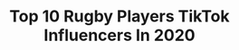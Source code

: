 ---
title: Top 10 Rugby Players TikTok Influencers In 2020
description: >-
  Find top rugby players TikTok influencers in 2020. Most popular hashtags: #rugby #fyp #foryou #viral.
platform: TikTok
hits: 15
text_top: See the most popular TikTok accounts on inBeat.
text_bottom: inBeat holds 15 TikTok influencers like this for you to collaborate.
profiles:
  - username: "rojamalayam007"
    fullname: >-
      ROJIN Gk
    bio: >-
      tvm based1989 model Rugby player.
    location: "India"
    followers: 9376
    engagement: 1800
    commentsToLikes: 0.019371
    id: ckbqriieacajf0j232aea1lt8
    verified: false
    hashtags: "#malaysiarugby, #keralarugby, #olxdekhahai, #allblack"
  - username: "jakerugby"
    fullname: >-
      Jake Armstrong
    bio: >-
      Instagram is over here👆🏼 Rugby Player with a TikTok obsession
    location: "United Kingdom"
    followers: 11600
    engagement: 796
    commentsToLikes: 0.040326
    id: ckbaw3mdgmk470j231lqzimfr
    verified: false
    hashtags: "#fyp, #rugby, #duet"
  - username: "vaea.fifita"
    fullname: >-
      Vaea Fifita
    bio: >-
      Rugby Player. NZ 📍 Check out my YouTube Channel fam👇
    location: "New Zealand"
    followers: 35800
    engagement: 991
    commentsToLikes: 0.020281
    id: ckbbl9ddv9i140j23pitms6tr
    verified: false
    hashtags: "#tonga, #fyp, #lions, #170kg"
  - username: "kalyanbainsla007"
    fullname: >-
      Kalyan Bainsla 
    bio: >-
      Athlete International kabaddi player💪👈 Rugby player insta:-kalyan_bainsla
    location: "India"
    followers: 27300
    engagement: 1516
    commentsToLikes: 0.007637
    id: ck83k529s9ezf0j78lb2eyf4l
    verified: false
    hashtags: "#bodybuilding, #desifood, #workout, #lifebuoykarona"
  - username: "sumirecoconuts"
    fullname: >-
      クリスマスまであと69日🎄
    bio: >-
      Rugby player 🏉地元愛強め🌾今はFUKUOKA💖　https://sumirecoconut.webnode.jp/
    location: "Japan"
    followers: 38700
    engagement: 443
    commentsToLikes: 0.025380
    id: ckc7nh8l2tmyl0j23mgc3r9th
    verified: false
    hashtags: "#sephora, #christmas, #duet, #diy"
  - username: "keelangregg1"
    fullname: >-
      Keelangregg
    bio: >-
      Rugby Player For Hull FC Insta: keelangregg
    location: "United Kingdom"
    followers: 7483
    engagement: 736
    commentsToLikes: 0.051251
    id: ck9n4w40k5y6j0j78xl28bmr7
    verified: false
    hashtags: "#soccer, #foryou, #fyp, #fifa"
  - username: "alicexevans0"
    fullname: >-
      Alice
    bio: >-
      purely wholesome content ceo of liking rugby players twennnny 1 15k?
    location: "United Kingdom"
    followers: 12500
    engagement: 641
    commentsToLikes: 0.058847
    id: ckcj5nxtv5t5g0j23ihrximui
    verified: false
    hashtags: "#alicexevans, #timefortenet, #rugby, #rugbylad"
  - username: "bcleall"
    fullname: >-
      Bryony Cleall
    bio: >-
      Professional Rugby Player. Saracens & England. 📷: bcleall Tighthead Prop
    location: "United Kingdom"
    followers: 11800
    engagement: 611
    commentsToLikes: 0.022982
    id: ckcpd1614ftes0j236n3g36j6
    verified: false
    hashtags: "#lakedistrict, #womensrugby, #walking, #holiday"
  - username: "jadekonkel"
    fullname: >-
      Jade Konkel
    bio: >-
      International & Premiership Rugby Player Resilience, Tenacity & Integrity
    location: "United Kingdom"
    followers: 2008
    engagement: 1032
    commentsToLikes: 0.007815
    id: cka0zjpayfpyb0i78tyb0fsf1
    verified: false
    hashtags: "#foryou, #rugby, #houseoftiktok, #scotland"
  - username: "rugby.moments"
    fullname: >-
      Rugby Moments
    bio: >-
      🔥 Greatest Rugby Clips and Highlights 🔥 🎯 Road to 2.5K🎯 ✅ 🎯 Road to 3K 🎯
    location: "United Kingdom"
    followers: 3048
    engagement: 1370
    commentsToLikes: 0.009649
    id: cka0ve9wby8550i78qufkkw2a
    verified: false
    hashtags: "#worldrugby, #rugbyplayer, #rugbycheck, #sport"
---